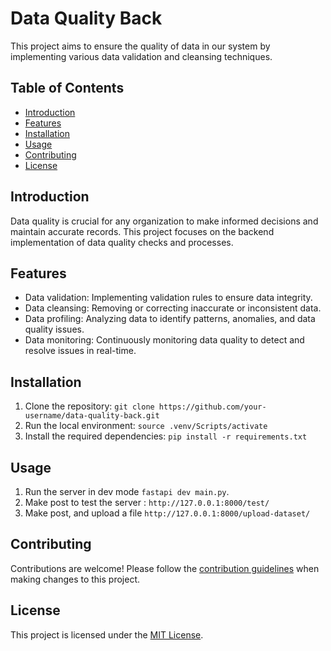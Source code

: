 # Data Quality Back

This project aims to ensure the quality of data in our system by implementing various data validation and cleansing techniques.

## Table of Contents
- [Introduction](#introduction)
- [Features](#features)
- [Installation](#installation)
- [Usage](#usage)
- [Contributing](#contributing)
- [License](#license)

## Introduction
Data quality is crucial for any organization to make informed decisions and maintain accurate records. This project focuses on the backend implementation of data quality checks and processes.

## Features
- Data validation: Implementing validation rules to ensure data integrity.
- Data cleansing: Removing or correcting inaccurate or inconsistent data.
- Data profiling: Analyzing data to identify patterns, anomalies, and data quality issues.
- Data monitoring: Continuously monitoring data quality to detect and resolve issues in real-time.

## Installation
1. Clone the repository: `git clone https://github.com/your-username/data-quality-back.git`
2. Run the local environment: `source .venv/Scripts/activate `
2. Install the required dependencies: `pip install -r requirements.txt`

## Usage
1. Run the server in dev mode `fastapi dev main.py`.
2. Make post to test the server : `http://127.0.0.1:8000/test/`
3. Make post, and upload a file  `http://127.0.0.1:8000/upload-dataset/`

## Contributing
Contributions are welcome! Please follow the [contribution guidelines](CONTRIBUTING.md) when making changes to this project.

## License
This project is licensed under the [MIT License](LICENSE).
